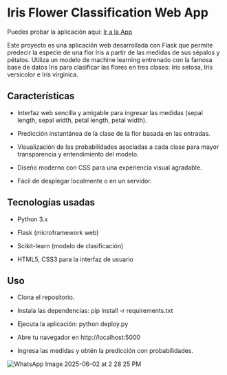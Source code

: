 # **Iris Flower Classification Web App**

Puedes probar la aplicación aquí: [Ir a la App](https://irisapp-xv2h.onrender.com)

Este proyecto es una aplicación web desarrollada con Flask que permite predecir la especie de una flor Iris a partir de las medidas de sus sépalos y pétalos. Utiliza un modelo de machine learning entrenado con la famosa base de datos Iris para clasificar las flores en tres clases: Iris setosa, Iris versicolor e Iris virginica.

## **Características**
- Interfaz web sencilla y amigable para ingresar las medidas (sepal length, sepal width, petal length, petal width).

- Predicción instantánea de la clase de la flor basada en las entradas.

- Visualización de las probabilidades asociadas a cada clase para mayor transparencia y entendimiento del modelo.

- Diseño moderno con CSS para una experiencia visual agradable.

- Fácil de desplegar localmente o en un servidor.


## **Tecnologías usadas**

- Python 3.x

- Flask (microframework web)

- Scikit-learn (modelo de clasificación)

- HTML5, CSS3 para la interfaz de usuario


## **Uso**

- Clona el repositorio.

- Instala las dependencias: pip install -r requirements.txt

- Ejecuta la aplicación: python deploy.py

- Abre tu navegador en http://localhost:5000

- Ingresa las medidas y obtén la predicción con probabilidades.


![WhatsApp Image 2025-06-02 at 2 28 25 PM](https://github.com/user-attachments/assets/003f117a-e576-4b59-b026-8c6a15661808)

